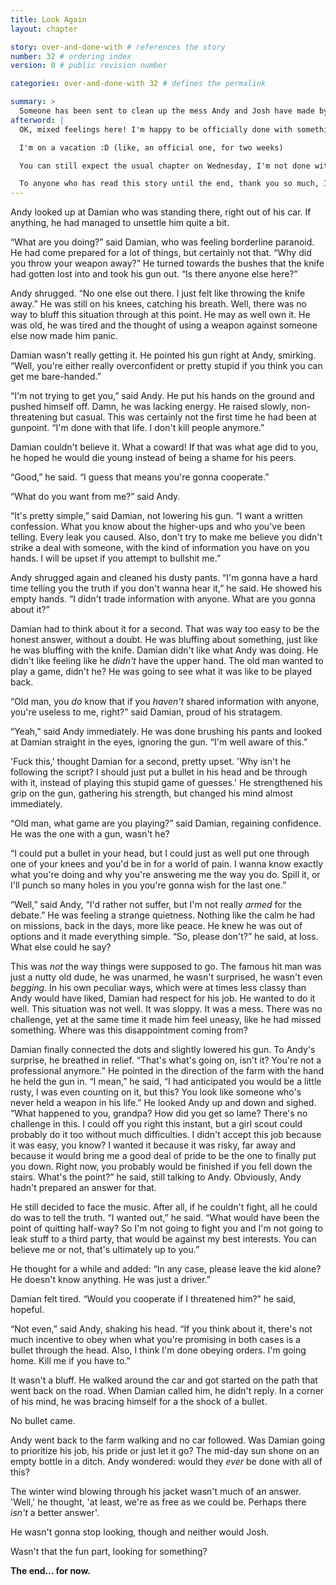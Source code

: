 ```yaml
---
title: Look Again
layout: chapter

story: over-and-done-with # references the story
number: 32 # ordering index
version: 0 # public revision number

categories: over-and-done-with 32 # defines the permalink

summary: >
  Someone has been sent to clean up the mess Andy and Josh have made by suddenly leaving their gang. Andy goes in order to settle this alone, but how can he ensure his own protection when he can't even stand holding a weapon anymore?
afterword: |
  OK, mixed feelings here! I'm happy to be officially done with something (anything!) but I'm looking forward to vastly improve this story in the upcoming months - no schedule yet. This story has been fun to write sometime and also quite frustrating. I'll get into what I plan on improving and a bit of how on a bonus chapter next Sunday but right now…

  I'm on a vacation :D (like, an official one, for two weeks)

  You can still expect the usual chapter on Wednesday, I'm not done with Deb yet!

  To anyone who has read this story until the end, thank you so much, I love you. I do. Have a good night, you all! :)
---
```

Andy looked up at Damian who was standing there, right out of his car. If anything, he had managed to unsettle him quite a bit.

“What are you doing?” said Damian, who was feeling borderline paranoid. He had come prepared for a lot of things, but certainly not that. “Why did you throw your weapon away?” He turned towards the bushes that the knife had gotten lost into and took his gun out. “Is there anyone else here?”

Andy shrugged. “No one else out there. I just felt like throwing the knife away.” He was still on his knees, catching his breath. Well, there was no way to bluff this situation through at this point. He may as well own it. He was old, he was tired and the thought of using a weapon against someone else now made him panic.

Damian wasn't really getting it. He pointed his gun right at Andy, smirking. “Well, you're either really overconfident or pretty stupid if you think you can get me bare-handed.”

“I'm not trying to get you,” said Andy. He put his hands on the ground and pushed himself off. Damn, he was lacking energy. He raised slowly, non-threatening but casual. This was certainly not the first time he had been at gunpoint. “I'm done with that life. I don't kill people anymore.”

Damian couldn't believe it. What a coward! If that was what age did to you, he hoped he would die young instead of being a shame for his peers.

“Good,” he said. “I guess that means you're gonna cooperate.”

“What do you want from me?” said Andy.

“It's pretty simple,” said Damian, not lowering his gun. “I want a written confession. What you know about the higher-ups and who you've been telling. Every leak you caused. Also, don't try to make me believe you didn't strike a deal with someone, with the kind of information you have on you hands. I will be upset if you attempt to bullshit me.”

Andy shrugged again and cleaned his dusty pants. “I'm gonna have a hard time telling you the truth if you don't wanna hear it,” he said. He showed his empty hands. “I didn't trade information with anyone. What are you gonna about it?”

Damian had to think about it for a second. That was way too easy to be the honest answer, without a doubt. He was bluffing about something, just like he was bluffing with the knife. Damian didn't like what Andy was doing. He didn't like feeling like he *didn't* have the upper hand. The old man wanted to play a game, didn't he? He was going to see what it was like to be played back.

“Old man, you *do* know that if you *haven't* shared information with anyone, you're useless to me, right?” said Damian, proud of his stratagem.

“Yeah,” said Andy immediately. He was done brushing his pants and looked at Damian straight in the eyes, ignoring the gun. “I'm well aware of this.”

'Fuck this,' thought Damian for a second, pretty upset. 'Why isn't he following the script? I should just put a bullet in his head and be through with it, instead of playing this stupid game of guesses.' He strengthened his grip on the gun, gathering his strength, but changed his mind almost immediately.

“Old man, what game are you playing?” said Damian, regaining confidence. He was the one with a gun, wasn't he?

“I could put a bullet in your head, but I could just as well put one through one of your knees and you'd be in for a world of pain. I wanna know exactly what you're doing and why you're answering me the way you do. Spill it, or I'll punch so many holes in you you're gonna wish for the last one.”

“Well,” said Andy, “I'd rather not suffer, but I'm not really *armed* for the debate.” He was feeling a strange quietness. Nothing like the calm he had on missions, back in the days, more like peace. He knew he was out of options and it made everything simple. “So, please don't?” he said, at loss. What else could he say?

This was *not* the way things were supposed to go. The famous hit man was just a nutty old dude, he was unarmed, he wasn't surprised, he wasn't even *begging*. In his own peculiar ways, which were at times less classy than Andy would have liked, Damian had respect for his job. He wanted to do it well. This situation was not well. It was sloppy. It was a mess. There was no challenge, yet at the same time it made him feel uneasy, like he had missed something. Where was this disappointment coming from?

Damian finally connected the dots and slightly lowered his gun. To Andy's surprise, he breathed in relief. “That's what's going on, isn't it? You're not a professional anymore.” He pointed in the direction of the farm with the hand he held the gun in. “I mean,” he said, “I had anticipated you would be a little rusty, I was even counting on it, but this? You look like someone who's never held a weapon in his life.” He looked Andy up and down and sighed. “What happened to you, grandpa? How did you get so lame? There's no challenge in this. I could off you right this instant, but a girl scout could probably do it too without much difficulties. I didn't accept this job because it was easy, you know? I wanted it because it was risky, far away and because it would bring me a good deal of pride to be the one to finally put you down. Right now, you probably would be finished if you fell down the stairs. What's the point?” he said, still talking to Andy. Obviously, Andy hadn't prepared an answer for that.

He still decided to face the music. After all, if he couldn't fight, all he could do was to tell the truth. “I wanted out,” he said. “What would have been the point of quitting half-way? So I'm not going to fight you and I'm not going to leak stuff to a third party, that would be against my best interests. You can believe me or not, that's ultimately up to you.”

He thought for a while and added: “In any case, please leave the kid alone? He doesn't know anything. He was just a driver.”

Damian felt tired. “Would you cooperate if I threatened him?” he said, hopeful.

“Not even,” said Andy, shaking his head. “If you think about it, there's not much incentive to obey when what you're promising in both cases is a bullet through the head. Also, I think I'm done obeying orders. I'm going home. Kill me if you have to.”

It wasn't a bluff. He walked around the car and got started on the path that went back on the road. When Damian called him, he didn't reply. In a corner of his mind, he was bracing himself for a the shock of a bullet.

No bullet came.

Andy went back to the farm walking and no car followed. Was Damian going to prioritize his job, his pride or just let it go? The mid-day sun shone on an empty bottle in a ditch. Andy wondered: would they *ever* be done with all of this?

The winter wind blowing through his jacket wasn't much of an answer. 'Well,' he thought, 'at least, we're as free as we could be. Perhaps there *isn't* a better answer'.

He wasn't gonna stop looking, though and neither would Josh.

Wasn't that the fun part, looking for something?

**The end… for now.**
